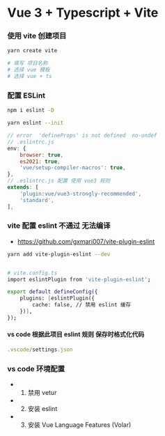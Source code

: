 # Vue 3 + Typescript + Vite

### 使用 vite 创建项目
```sh
yarn create vite

# 填写 项目名称
# 选择 vue 模板
# 选择 vue + ts
```


### 配置 ESLint
```sh
npm i eslint -D

yarn eslint --init

```
```js
// error  'defineProps' is not defined  no-undef
// .eslintrc.js
env: {
    browser: true,
    es2021: true,
    'vue/setup-compiler-macros': true,
},
// .eslintrc.js 配置 使用 vue3 规则
extends: [
    'plugin:vue/vue3-strongly-recommended',
    'standard',
],
```

### vite 配置 eslint 不通过 无法编译
- https://github.com/gxmari007/vite-plugin-eslint
```sh
yarn add vite-plugin-eslint --dev


# vite.config.ts
import eslintPlugin from 'vite-plugin-eslint';

export default defineConfig({
    plugins: [eslintPlugin({
        cache: false, // 禁用 eslint 缓存
    })],
});
```

#### vs code  根据此项目 eslint 规则 保存时格式化代码
```js
.vscode/settings.json
```

### vs code 环境配置
- 1. 禁用 vetur
- 2. 安装 eslint
- 3. 安装 Vue Language Features (Volar)





